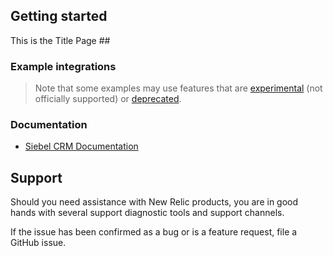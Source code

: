 ## Getting started

This is the Title Page ##

### Example integrations


> Note that some examples may use features that are [experimental](https://github.com/newrelic/nri-flex/tree/master/docs/experimental) (not officially supported) or [deprecated](https://github.com/newrelic/nri-flex/tree/master/docs/experimental).

### Documentation

- [Siebel CRM Documentation](SiebelCRM/README.md)




## Support

Should you need assistance with New Relic products, you are in good hands with several support diagnostic tools and support channels.

If the issue has been confirmed as a bug or is a feature request, file a GitHub issue.
